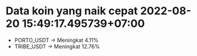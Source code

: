 # Data koin yang naik cepat 2022-08-20 15:49:17.495739+07:00

* PORTO_USDT -> Meningkat 4.11%
* TRIBE_USDT -> Meningkat 12.76%
